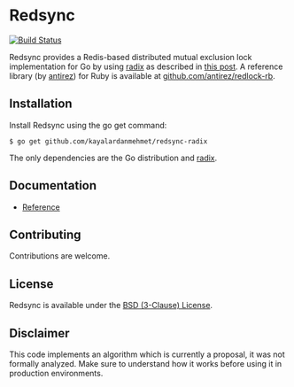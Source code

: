 # Redsync

[![Build Status](https://travis-ci.org/go-redsync/redsync.svg?branch=master)](https://travis-ci.org/go-redsync/redsync)

Redsync provides a Redis-based distributed mutual exclusion lock implementation for Go by using [radix](https://github.com/mediocregopher/radix) as described in [this post](http://redis.io/topics/distlock). A reference library (by [antirez](https://github.com/antirez)) for Ruby is available at [github.com/antirez/redlock-rb](https://github.com/antirez/redlock-rb).

## Installation

Install Redsync using the go get command:

    $ go get github.com/kayalardanmehmet/redsync-radix

The only dependencies are the Go distribution and [radix](https://github.com/mediocregopher/radix).

## Documentation

- [Reference](https://godoc.org/gopkg.in/redsync.v1)

## Contributing

Contributions are welcome.

## License

Redsync is available under the [BSD (3-Clause) License](https://opensource.org/licenses/BSD-3-Clause).

## Disclaimer

This code implements an algorithm which is currently a proposal, it was not formally analyzed. Make sure to understand how it works before using it in production environments.
